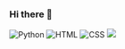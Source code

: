 ### Hi there 👋


<img alt="Python" src ="https://img.shields.io/badge/Python-3776AB?&style=for-the-badge&logo=Python&logoColor=White"/>

<img alt="HTML" src ="https://img.shields.io/badge/HTML5-E34F26?&style=for-the-badge&logo=HTML&logoColor=White"/>
<img alt="CSS" src ="https://img.shields.io/badge/CSS3-1572B6?&style=for-the-badge&logo=CSS&logoColor=White"/>
<img src ="https://img.shields.io/badge/Javascript-F7DF1E?&style=for-the-badge&logo=JavaScript&logoColor=White"/>

<!--
**SweetySnail/SweetySnail** is a ✨ _special_ ✨ repository because its `README.md` (this file) appears on your GitHub profile.

Here are some ideas to get you started:

- 🔭 I’m currently working on ...
- 🌱 I’m currently learning ...
- 👯 I’m looking to collaborate on ...
- 🤔 I’m looking for help with ...
- 💬 Ask me about ...
- 📫 How to reach me: ...
- 😄 Pronouns: ...
- ⚡ Fun fact: ...
-->
